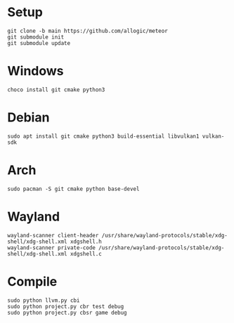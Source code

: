 # Setup

```
git clone -b main https://github.com/allogic/meteor
git submodule init
git submodule update
```

# Windows

```
choco install git cmake python3
```

# Debian

```
sudo apt install git cmake python3 build-essential libvulkan1 vulkan-sdk
```

# Arch

```
sudo pacman -S git cmake python base-devel
```

# Wayland

```
wayland-scanner client-header /usr/share/wayland-protocols/stable/xdg-shell/xdg-shell.xml xdgshell.h
wayland-scanner private-code /usr/share/wayland-protocols/stable/xdg-shell/xdg-shell.xml xdgshell.c
```

# Compile

```
sudo python llvm.py cbi
sudo python project.py cbr test debug
sudo python project.py cbsr game debug
```
